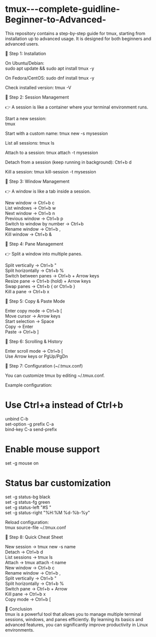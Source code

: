 # tmux---complete-guidline-Beginner-to-Advanced-
This repository contains a step-by-step guide for tmux, starting from installation up to advanced usage. It is designed for both beginners and advanced users.




🔹 Step 1: Installation  


On Ubuntu/Debian:  
sudo apt update && sudo apt install tmux -y  

On Fedora/CentOS:
sudo dnf install tmux -y

Check installed version:
tmux -V


🔹 Step 2: Session Management

👉 A session is like a container where your terminal environment runs.

Start a new session:  
tmux
  
Start with a custom name:
tmux new -s mysession

List all sessions:
tmux ls

Attach to a session:
tmux attach -t mysession

Detach from a session (keep running in background):
Ctrl+b d

Kill a session:
tmux kill-session -t mysession


🔹 Step 3: Window Management

👉 A window is like a tab inside a session.

New window → Ctrl+b c  
List windows → Ctrl+b w  
Next window → Ctrl+b n  
Previous window → Ctrl+b p  
Switch to window by number → Ctrl+b <number>  
Rename window → Ctrl+b ,  
Kill window → Ctrl+b &  


🔹 Step 4: Pane Management  

👉 Split a window into multiple panes.  

Split vertically → Ctrl+b "  
Split horizontally → Ctrl+b %  
Switch between panes → Ctrl+b + Arrow keys  
Resize pane → Ctrl+b (hold) + Arrow keys  
Swap panes → Ctrl+b { or Ctrl+b }  
Kill a pane → Ctrl+b x  


🔹 Step 5: Copy & Paste Mode  

Enter copy mode → Ctrl+b [  
Move cursor → Arrow keys  
Start selection → Space  
Copy → Enter  
Paste →  Ctrl+b ]  


🔹 Step 6: Scrolling & History  

Enter scroll mode → Ctrl+b [  
Use Arrow keys or PgUp/PgDn  


🔹 Step 7: Configuration (~/.tmux.conf)  

You can customize tmux by editing ~/.tmux.conf.  

Example configuration:  

# Use Ctrl+a instead of Ctrl+b  
unbind C-b  
set-option -g prefix C-a  
bind-key C-a send-prefix  

# Enable mouse support  
set -g mouse on  

# Status bar customization  
set -g status-bg black  
set -g status-fg green  
set -g status-left "#S "  
set -g status-right "%H:%M %d-%b-%y"  


Reload configuration:  
tmux source-file ~/.tmux.conf  


🔹 Step 8: Quick Cheat Sheet  

New session → tmux new -s name  
Detach → Ctrl+b d  
List sessions → tmux ls  
Attach → tmux attach -t name  
New window → Ctrl+b c  
Rename window → Ctrl+b ,  
Split vertically → Ctrl+b "  
Split horizontally → Ctrl+b %  
Switch pane → Ctrl+b + Arrow  
Kill pane → Ctrl+b x  
Copy mode → Ctrl+b [  


🔹 Conclusion  
tmux is a powerful tool that allows you to manage multiple terminal sessions, windows, and panes efficiently.
By learning its basics and advanced features, you can significantly improve productivity in Linux environments.

